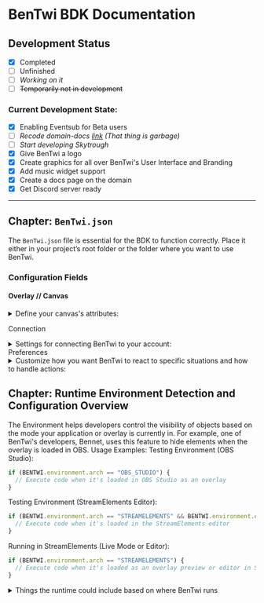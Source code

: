 # BenTwi BDK Documentation

## Development Status

- [x] Completed
- [ ] Unfinished
- [ ] *Working on it*
- [ ] ~~Temporarily not in development~~

### Current Development State:
- [x] Enabling Eventsub for Beta users
- [ ] *Recode domain-docs [link](https://bentwi.skykopf.com/docs) (That thing is garbage)*
- [ ] *Start developing Skytrough*
- [x] Give BenTwi a logo
- [x] Create graphics for all over BenTwi's User Interface and Branding
- [x] Add music widget support
- [x] Create a docs page on the domain
- [x] Get Discord server ready

---

## Chapter: `BenTwi.json`

The `BenTwi.json` file is essential for the BDK to function correctly. Place it either in your project’s root folder or the folder where you want to use BenTwi.

### Configuration Fields

#### Overlay // Canvas

<details>
<summary>Define your canvas's attributes:</summary>

```json
{
  "artifact": "A reverse DNS string used to identify and categorize the overlay.",
  "name": "A human-readable name for your overlay, shown when editing.",
  "width": "Set the base width of the overlay, default is 1920.",
  "height": "Set the base height of the overlay, default is 1080."
}
```

</details>

Connection
<details> <summary>Settings for connecting BenTwi to your account:</summary>

```json
{
  "token": "Your BenTwi token, used for secure access to your account data. Sharing this gives access to your Twitch account!",
  "version": "Set this to 'bdk'."
}
```

</details>
Preferences
<details> <summary>Customize how you want BenTwi to react to specific situations and how to handle actions:</summary>

```json
{
    auto_reconnect_on_connection_loss: true,
    clear_console_on_bdk_load: true,
    debug: true,
    live_refresh_environment: true
}
```
- **auto_reconnect_on_connection_loss:** Means that when the connection closes by mistake init a auto reconnect
- **clear_console_on_bdk_load:** If you want to clear the console on each reload to give a "session-based" console if you can say it like that
- **debug:** Tells the BDK to log more information than normal, helpfull when you want to report bugs
- **live_refresh_environment:** When true the environment refreshs every 1.5s - This is needed when wanting to change the overlay based on OBS scenes, transitions, etc.

</details>


## Chapter: Runtime Environment Detection and Configuration Overview

The Environment helps developers control the visibility of objects based on the mode your application or overlay is currently in. For example, one of BenTwi's developers, Bennet, uses this feature to hide elements when the overlay is loaded in OBS.
Usage Examples:
Testing Environment (OBS Studio):

```js
if (BENTWI.environment.arch == "OBS_STUDIO") {
  // Execute code when it's loaded in OBS Studio as an overlay
}
```

Testing Environment (StreamElements Editor):

```js
if (BENTWI.environment.arch == "STREAMELEMENTS" && BENTWI.environment.editorMode) {
  // Execute code when it's loaded in the StreamElements editor
}
```

Running in StreamElements (Live Mode or Editor):

```js
if (BENTWI.environment.arch == "STREAMELEMENTS") {
  // Execute code when it's loaded as an overlay preview or editor in StreamElements
}
```

<details> <summary>Things the runtime could include based on where BenTwi runs</summary>

    OBS Studio:
        Environment: operating
        Properties:
            arch: "OBS_STUDIO"
            version: window.obsstudio.version
        Purpose: Identifies the runtime within OBS Studio and sets up an operating environment for overlays, with OBS-specific integrations and optimizations.

    StreamElements (SE):
        Environment:
            development (in editor mode)
            operating (in live mode)
        Properties:
            arch: "STREAMELEMENTS"
            editorMode: SE.isEditorMode
            muted: SE.muted
        Purpose: Configures for StreamElements integration, adjusting the environment based on whether it's in editor mode or live mode.

    Secure Web (https):
        Environment: operating
        Properties:
            arch: "WEB_SECURE"
            secure: true
            hostname: location.hostname
            path: location.pathname
            timestamp: Current timestamp in ISO format.
        Purpose: Configures for secure web environments, ensuring overlays are served over HTTPS for enhanced security.

    Localhost:
        Environment: sec_development
        Properties:
            arch: "LOCALHOST"
            secure: false
            hostname: "localhost"
            path: location.pathname
            timestamp: Current timestamp in ISO format.
        Purpose: Configures for local testing environments, useful for development and debugging without impacting production.

    Unsecured Web (http):
        Environment: development
        Properties:
            arch: "WEB_UNSECURE"
            secure: false
            hostname: location.hostname
            path: location.pathname
            timestamp: Current timestamp in ISO format.
        Purpose: Configures for non-secure web contexts, useful for general development outside of localhost.

</details>
